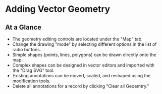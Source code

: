 # Adding Vector Geometry

## At a Glance

  - The geometry editing controls are located under the "Map" tab.
  - Change the drawing "mode" by selecting different options in the list of radio buttons.
  - Simple shapes (points, lines, polygons) can be drawn directly onto the map.
  - Complex shapes can be designed in vector editors and imported with the "Drag SVG" tool.
  - Existing annotations can be moved, scaled, and reshaped using the modification tools.
  - Delete all annotations for a record by clicking "Clear all Geoemtry."
